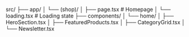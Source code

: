 src/
├── app/
│   └── (shop)/
│       ├── page.tsx           # Homepage
│       └── loading.tsx        # Loading state
├── components/
│   └── home/
│       ├── HeroSection.tsx
│       ├── FeaturedProducts.tsx
│       ├── CategoryGrid.tsx
│       └── Newsletter.tsx
